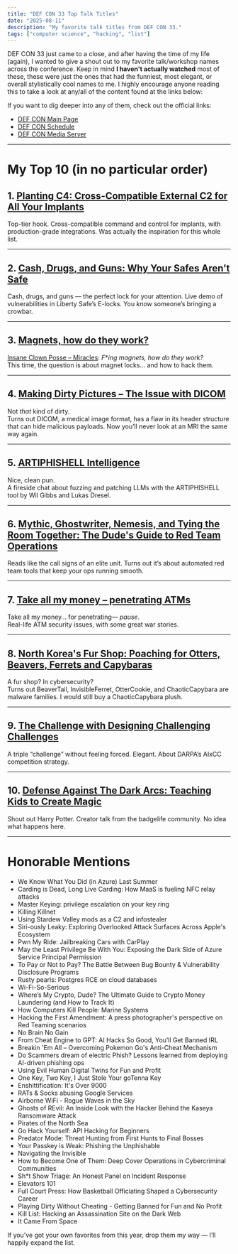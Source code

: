 ```yaml
---
title: "DEF CON 33 Top Talk Titles"
date: "2025-08-11"
description: "My favorite talk titles from DEF CON 33."
tags: ["computer science", "hacking", "list"]
---
```


DEF CON 33 just came to a close, and after having the time of my life (again), I wanted to give a shout out to my favorite talk/workshop names across the conference. Keep in mind **I haven't actually watched** most of these, these were just the ones that had the funniest, most elegant, or overall stylistically cool names to me. I highly encourage anyone reading this to take a look at any/all of the content found at the links below:

If you want to dig deeper into any of them, check out the official links:  
- [DEF CON Main Page](https://defcon.org/)  
- [DEF CON Schedule](https://info.defcon.org/schedule/)  
- [DEF CON Media Server](https://media.defcon.org/DEF%20CON%2033/)  

---

# My Top 10 (in no particular order)

## 1. [Planting C4: Cross-Compatible External C2 for All Your Implants](https://info.defcon.org/content/?id=60391)  
Top-tier hook. Cross-compatible command and control for implants, with production-grade integrations. Was actually the inspiration for this whole list.

---

## 2. [Cash, Drugs, and Guns: Why Your Safes Aren't Safe](https://info.defcon.org/content/?id=60304)  
Cash, drugs, and guns — the perfect lock for your attention. Live demo of vulnerabilities in Liberty Safe’s E-locks. You *know* someone’s bringing a crowbar.

---

## 3. [Magnets, how do they work?](https://info.defcon.org/content/?id=61484)  
[Insane Clown Posse – Miracles](https://www.youtube.com/watch?v=KSd_nb3-fHA): *F***ing magnets, how do they work?*  
This time, the question is about magnet locks… and how to hack them.

---

## 4. [Making Dirty Pictures – The Issue with DICOM](https://info.defcon.org/content/?id=60941)  
Not *that* kind of dirty.  
Turns out DICOM, a medical image format, has a flaw in its header structure that can hide malicious payloads. Now you’ll never look at an MRI the same way again.

---

## 5. [ARTIPHISHELL Intelligence](https://info.defcon.org/content/?id=61800)  
Nice, clean pun.  
A fireside chat about fuzzing and patching LLMs with the ARTIPHISHELL tool by Wil Gibbs and Lukas Dresel.

---

## 6. [Mythic, Ghostwriter, Nemesis, and Tying the Room Together: The Dude's Guide to Red Team Operations](https://info.defcon.org/content/?id=61066)  
Reads like the call signs of an elite unit. Turns out it’s about automated red team tools that keep your ops running smooth.

---

## 7. [Take all my money – penetrating ATMs](https://info.defcon.org/content/?id=61620)  
Take all my money… for penetrating— *pause*.  
Real-life ATM security issues, with some great war stories.

---

## 8. [North Korea's Fur Shop: Poaching for Otters, Beavers, Ferrets and Capybaras](https://info.defcon.org/content/?id=60936)  
A fur shop? In cybersecurity?  
Turns out BeaverTail, InvisibleFerret, OtterCookie, and ChaoticCapybara are malware families. I would still buy a ChaoticCapybara plush.

---

## 9. [The Challenge with Designing Challenging Challenges](https://info.defcon.org/content/?id=61809)
A triple “challenge” without feeling forced. Elegant. About DARPA’s AIxCC competition strategy.

---

## 10. [Defense Against The Dark Arcs: Teaching Kids to Create Magic](https://info.defcon.org/content/?id=62209)  
Shout out Harry Potter.
Creator talk from the badgelife community. No idea what happens here.

---

# Honorable Mentions

- We Know What You Did (in Azure) Last Summer  
- Carding is Dead, Long Live Carding: How MaaS is fueling NFC relay attacks  
- Master Keying: privilege escalation on your key ring  
- Killing Killnet  
- Using Stardew Valley mods as a C2 and infostealer  
- Siri-ously Leaky: Exploring Overlooked Attack Surfaces Across Apple's Ecosystem  
- Pwn My Ride: Jailbreaking Cars with CarPlay  
- May the Least Privilege Be With You: Exposing the Dark Side of Azure Service Principal Permission  
- To Pay or Not to Pay? The Battle Between Bug Bounty & Vulnerability Disclosure Programs  
- Rusty pearls: Postgres RCE on cloud databases  
- Wi-Fi-So-Serious  
- Where’s My Crypto, Dude? The Ultimate Guide to Crypto Money Laundering (and How to Track It)  
- How Computers Kill People: Marine Systems  
- Hacking the First Amendment: A press photographer's perspective on Red Teaming scenarios  
- No Brain No Gain  
- From Cheat Engine to GPT: AI Hacks So Good, You’ll Get Banned IRL  
- Breakin 'Em All – Overcoming Pokemon Go's Anti-Cheat Mechanism  
- Do Scammers dream of electric Phish? Lessons learned from deploying AI-driven phishing ops  
- Using Evil Human Digital Twins for Fun and Profit  
- One Key, Two Key, I Just Stole Your goTenna Key  
- Enshittification: It's Over 9000  
- RATs & Socks abusing Google Services  
- Airborne WiFi - Rogue Waves in the Sky  
- Ghosts of REvil: An Inside Look with the Hacker Behind the Kaseya Ransomware Attack  
- Pirates of the North Sea  
- Go Hack Yourself: API Hacking for Beginners  
- Predator Mode: Threat Hunting from First Hunts to Final Bosses  
- Your Passkey is Weak: Phishing the Unphishable  
- Navigating the Invisible  
- How to Become One of Them: Deep Cover Operations in Cybercriminal Communities  
- Sh\*t Show Triage: An Honest Panel on Incident Response  
- Elevators 101  
- Full Court Press: How Basketball Officiating Shaped a Cybersecurity Career  
- Playing Dirty Without Cheating - Getting Banned for Fun and No Profit  
- Kill List: Hacking an Assassination Site on the Dark Web  
- It Came From Space  

If you’ve got your own favorites from this year, drop them my way — I’ll happily expand the list.